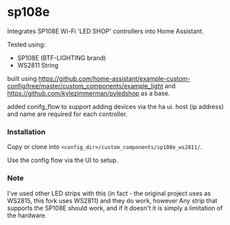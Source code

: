 # sp108e

Integrates SP108E Wi-Fi 'LED SHOP' controllers into Home Assistant.

Tested using:
- SP108E (BTF-LIGHTING brand)
- WS2811 String


built using https://github.com/home-assistant/example-custom-config/tree/master/custom_components/example_light
and https://github.com/kylezimmerman/pyledshop as a base.

added conifg_flow to support adding devices via the ha ui. host (ip address) and name are required
for each controller.

### Installation

Copy or clone into `<config_dir>/custom_components/sp108e_ws2811/`.

Use the config flow via the UI to setup.

### Note

I've used other LED strips with this (in fact - the original project uses as WS2815, this fork uses WS2811) and they do work, however Any strip that supports the SP108E should work, and if it doesn't it is simply a limitation of the hardware.
